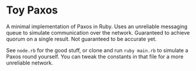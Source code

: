 # Toy Paxos

A minimal implementation of Paxos in Ruby. Uses an unreliable messaging queue to simulate communication over the network. Guaranteed to achieve quorum on a single result. Not guaranteed to be accurate yet.

See `node.rb` for the good stuff, or clone and run `ruby main.rb` to simulate a Paxos round yourself. You can tweak the constants in that file for a more unreliable network.
